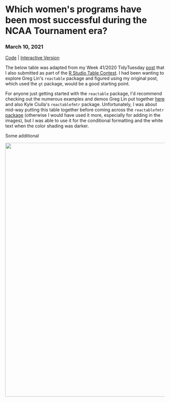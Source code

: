 # Which women's programs have been most successful during the NCAA Tournament era?

### **March 10, 2021**  
[Code](https://github.com/schmid07/R-Reactable/blob/main/2020_41_bball_react.rmd) | [Interactive Version](https://schmid07.github.io/R-Reactable/2020_41_bball_react.html)

The below table was adapted from my Week 41/2020 TidyTuesday [post](https://github.com/schmid07/TidyTuesday_Weekly_Data_Viz_Challenge) that I also submitted as part of the [R Studio Table Contest](https://blog.rstudio.com/2020/12/23/winners-of-the-2020-rstudio-table-contest/). I had been wanting to explore Greg Lin's `reactable` package and figured using my original post, which used the `gt` package, would be a good starting point.

For anyone just getting started with the `reactable` package, I'd recommend checking out the numerous examples and demos Greg Lin put together [here](https://glin.github.io/reactable/index.html) and also Kyle Ciulla's `reactablefmtr` package. Unfortunately, I was about mid-way putting this table together before coming across the `reactablefmtr` [package](https://kcuilla.github.io/reactablefmtr/articles/color_scales.html#using-span-1) (otherwise I would have used it more, especially for adding in the images), but I was able to use it for the conditional formatting and the white text when the color shading was darker. 

Some additional



<p align = "center">
<img src = "http://g.recordit.co/9nNMwUNuhW.gif" width = "800">
</p>

